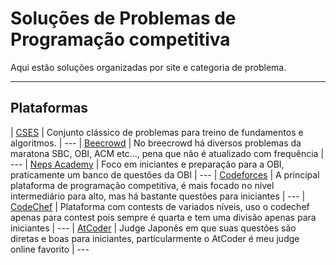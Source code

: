 # Soluções de Problemas de Programação competitiva

Aqui estão soluções organizadas por site e categoria de problema.

---

## Plataformas

| [CSES](https://cses.fi/problemset/) | Conjunto clássico de problemas para treino de fundamentos e algoritmos. | ---
| [Beecrowd](https://www.beecrowd.com.br/) | No breecrowd há diversos problemas da maratona SBC, OBI, ACM etc..., pena que não é atualizado com frequência | ---
| [Neps Academy](https://neps.academy/) | Foco em iniciantes e preparação para a OBI, praticamente um banco de questões da OBI | ---
| [Codeforces](https://codeforces.com/) | A principal plataforma de programação competitiva, é mais focado no nível intermediário para alto, mas há bastante questões para iniciantes | ---
| [CodeChef](https://www.codechef.com/) | Plataforma com contests de variados níveis, uso o codechef apenas para contest pois sempre é quarta e tem uma divisão apenas para iniciantes | ---
| [AtCoder](https://atcoder.jp/) | Judge Japonês em que suas questões são diretas e boas para iniciantes, particularmente o AtCoder é meu judge online favorito | ---

